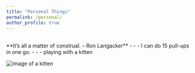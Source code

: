 ```yaml
---
title: "Personal Things"
permalink: /personal/
author_profile: true
---
```

<br>
**It’s all a matter of construal.        – Ron Langacker**  
- - -
I can do 15 pull-ups in one go.
- - -
playing with a kitten

![image of a kitten](https://hongjie-fu.github.io/files/posts/kitten.jpg)
